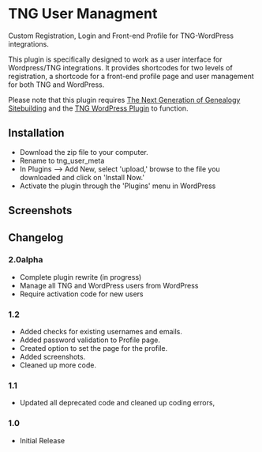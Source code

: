 # TNG User Managment

Custom Registration, Login and Front-end Profile for TNG-WordPress integrations.

This plugin is specifically designed to work as a user interface for Wordpress/TNG integrations. It provides shortcodes for two levels of registration, a shortcode for a front-end profile page and user management for both TNG and WordPress.

Please note that this plugin requires [The Next Generation of Genealogy Sitebuilding](http://www.tngsitebuilding.com/) and the [TNG WordPress Plugin](http://wordpress.org/extend/plugins/tng-wordpress-plugin/) to function.

## Installation

* Download the zip file to your computer.
* Rename to tng_user_meta
* In Plugins --> Add New, select 'upload,' browse to the file you downloaded and click on 'Install Now.'
* Activate the plugin through the 'Plugins' menu in WordPress

## Screenshots

## Changelog

### 2.0alpha
* Complete plugin rewrite (in progress)
* Manage all TNG and WordPress users from WordPress
* Require activation code for new users

### 1.2
* Added checks for existing usernames and emails.
* Added password validation to Profile page.
* Created option to set the page for the profile.
* Added screenshots.
* Cleaned up more code.

### 1.1 
* Updated all deprecated code and cleaned up coding errors,

### 1.0 
* Initial Release